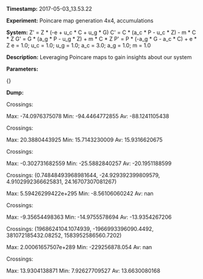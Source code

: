 **Timestamp:** 2017-05-03_13.53.22

**Experiment:** Poincare map generation 4x4, accumulations

**System:**
Z' = Z * (-e + u_c * C + u_g * G) 
C' = C * (a_c * P - u_c * Z) - m * C * Z 
G' = G * (a_g * P - u_g * Z) + m * C * Z 
P' = P * (-a_g * G - a_c * C) + e * Z 
e = 1.0; u_c = 1.0; u_g = 1.0; a_c = 3.0; a_g = 1.0; m = 1.0

**Description:** Leveraging Poincare maps to gain insights about our system

**Parameters:**

{}

**Dump:**



Crossings:

Max:
-74.0976375078
Min:
-94.4464772855
Av:
-88.1241105438


Crossings:

Max:
20.3880443925
Min:
15.7143230009
Av:
15.9316620675


Crossings:

Max:
-0.302731682559
Min:
-25.5882840257
Av:
-20.1951188599


Crossings:
(0.74848493968981644, -24.929392399809579, 4.9102992366625831, 24.16707307081267)

Max:
5.59426299422e+295
Min:
-8.56106060242
Av:
nan


Crossings:

Max:
-9.35654498363
Min:
-14.9755578694
Av:
-13.9354267206


Crossings:
(1968624104.1074939, -1966993396090.4492, 381072185432.08252, 1583952586560.7202)

Max:
2.00061657507e+289
Min:
-229256878.054
Av:
nan


Crossings:

Max:
13.9304138871
Min:
7.92627709527
Av:
13.6630080168